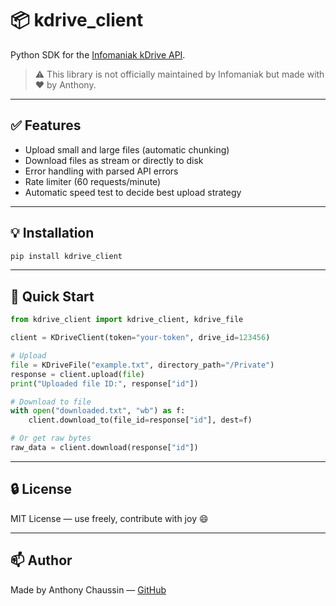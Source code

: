 # 📦 kdrive_client

Python SDK for the [Infomaniak kDrive API](https://www.infomaniak.com/en/support/faq/admin2/kdrive).

> ⚠️ This library is not officially maintained by Infomaniak but made with ❤️ by Anthony.

---

## ✅ Features

- Upload small and large files (automatic chunking)
- Download files as stream or directly to disk
- Error handling with parsed API errors
- Rate limiter (60 requests/minute)
- Automatic speed test to decide best upload strategy

---

## 💡 Installation

```bash
pip install kdrive_client
```

---

## 🚀 Quick Start

```python
from kdrive_client import kdrive_client, kdrive_file

client = KDriveClient(token="your-token", drive_id=123456)

# Upload
file = KDriveFile("example.txt", directory_path="/Private")
response = client.upload(file)
print("Uploaded file ID:", response["id"])

# Download to file
with open("downloaded.txt", "wb") as f:
    client.download_to(file_id=response["id"], dest=f)

# Or get raw bytes
raw_data = client.download(response["id"])
```

---

## 🔒 License

MIT License — use freely, contribute with joy 😄

---

## 📫 Author

Made by Anthony Chaussin — [GitHub](https://github.com/anthonychaussin)
